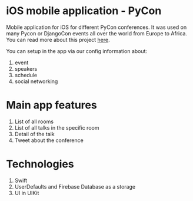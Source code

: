 # iOS mobile application - PyCon

Mobile application for iOS for different PyCon conferences. It was used on many
Pycon or DjangoCon events all over the world from Europe to Africa. You can read
more about this project
[here]('https://kompilator.medium.com/pycon-mobiln%C3%A1-aplik%C3%A1cia-e97bcb63b06a').

You can setup in the app via our config information about:

1. event
2. speakers
3. schedule
4. social networking

# Main app features

1. List of all rooms
2. List of all talks in the specific room
3. Detail of the talk
4. Tweet about the conference

# Technologies

1. Swift
2. UserDefaults and Firebase Database as a storage
3. UI in UIKit
